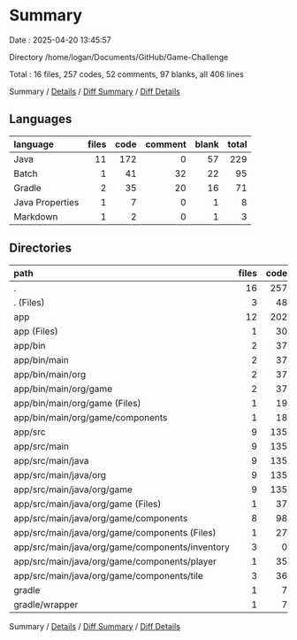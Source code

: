 # Summary

Date : 2025-04-20 13:45:57

Directory /home/logan/Documents/GitHub/Game-Challenge

Total : 16 files,  257 codes, 52 comments, 97 blanks, all 406 lines

Summary / [Details](details.md) / [Diff Summary](diff.md) / [Diff Details](diff-details.md)

## Languages
| language | files | code | comment | blank | total |
| :--- | ---: | ---: | ---: | ---: | ---: |
| Java | 11 | 172 | 0 | 57 | 229 |
| Batch | 1 | 41 | 32 | 22 | 95 |
| Gradle | 2 | 35 | 20 | 16 | 71 |
| Java Properties | 1 | 7 | 0 | 1 | 8 |
| Markdown | 1 | 2 | 0 | 1 | 3 |

## Directories
| path | files | code | comment | blank | total |
| :--- | ---: | ---: | ---: | ---: | ---: |
| . | 16 | 257 | 52 | 97 | 406 |
| . (Files) | 3 | 48 | 39 | 26 | 113 |
| app | 12 | 202 | 13 | 70 | 285 |
| app (Files) | 1 | 30 | 13 | 13 | 56 |
| app/bin | 2 | 37 | 0 | 0 | 37 |
| app/bin/main | 2 | 37 | 0 | 0 | 37 |
| app/bin/main/org | 2 | 37 | 0 | 0 | 37 |
| app/bin/main/org/game | 2 | 37 | 0 | 0 | 37 |
| app/bin/main/org/game (Files) | 1 | 19 | 0 | 0 | 19 |
| app/bin/main/org/game/components | 1 | 18 | 0 | 0 | 18 |
| app/src | 9 | 135 | 0 | 57 | 192 |
| app/src/main | 9 | 135 | 0 | 57 | 192 |
| app/src/main/java | 9 | 135 | 0 | 57 | 192 |
| app/src/main/java/org | 9 | 135 | 0 | 57 | 192 |
| app/src/main/java/org/game | 9 | 135 | 0 | 57 | 192 |
| app/src/main/java/org/game (Files) | 1 | 37 | 0 | 18 | 55 |
| app/src/main/java/org/game/components | 8 | 98 | 0 | 39 | 137 |
| app/src/main/java/org/game/components (Files) | 1 | 27 | 0 | 14 | 41 |
| app/src/main/java/org/game/components/inventory | 3 | 0 | 0 | 3 | 3 |
| app/src/main/java/org/game/components/player | 1 | 35 | 0 | 9 | 44 |
| app/src/main/java/org/game/components/tile | 3 | 36 | 0 | 13 | 49 |
| gradle | 1 | 7 | 0 | 1 | 8 |
| gradle/wrapper | 1 | 7 | 0 | 1 | 8 |

Summary / [Details](details.md) / [Diff Summary](diff.md) / [Diff Details](diff-details.md)